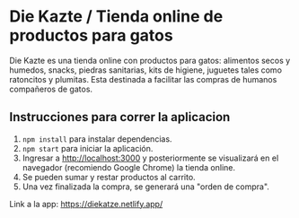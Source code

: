 # Die Kazte / Tienda online de productos para gatos

Die Kazte es una tienda online con productos para gatos: alimentos secos y humedos, snacks, piedras sanitarias, kits de higiene, juguetes tales como ratoncitos y plumitas.
Esta destinada a facilitar las compras de humanos compañeros de gatos. 

## Instrucciones para correr la aplicacion

1. `npm install` para instalar dependencias.
2. `npm start` para iniciar la aplicación.
3. Ingresar a [http://localhost:3000](http://localhost:3000) y posteriormente se visualizará en el navegador (recomiendo Google Chrome) la tienda online. 
4. Se pueden sumar y restar productos al carrito.
5. Una vez finalizada la compra, se generará una "orden de compra".

Link a la app: https://diekatze.netlify.app/
